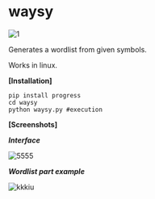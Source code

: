 # waysy

![1](https://user-images.githubusercontent.com/107361374/205445206-18085379-fe8c-4fb8-93fa-737a0c6bd1f2.png)


Generates a wordlist from given symbols.

Works in linux.

**[Installation]**
```git clone https://github.com/Elliot-Goodwill/waysy.git
pip install progress
cd waysy
python waysy.py #execution
```
**[Screenshots]**

***Interface***

![5555](https://user-images.githubusercontent.com/107361374/205445778-805d0f92-892e-436c-be7d-8f6cae2a9aa4.png)

***Wordlist part example***

![kkkiu](https://user-images.githubusercontent.com/107361374/205445241-5f01fd26-c314-4e3b-adde-9f9d63a224c4.png)
